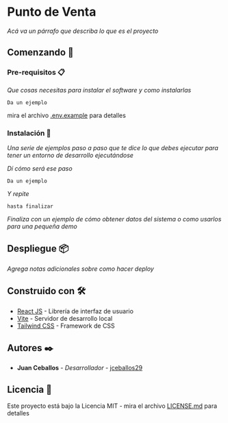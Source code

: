 # Punto de Venta

_Acá va un párrafo que describa lo que es el proyecto_

## Comenzando 🚀

### Pre-requisitos 📋

_Que cosas necesitas para instalar el software y como instalarlas_

```
Da un ejemplo
```
mira el archivo [.env.example](.env.example) para detalles

### Instalación 🔧

_Una serie de ejemplos paso a paso que te dice lo que debes ejecutar para tener un entorno de desarrollo ejecutándose_

_Dí cómo será ese paso_

```
Da un ejemplo
```

_Y repite_

```
hasta finalizar
```

_Finaliza con un ejemplo de cómo obtener datos del sistema o como usarlos para una pequeña demo_

## Despliegue 📦

_Agrega notas adicionales sobre como hacer deploy_

## Construido con 🛠️

* [React JS](https://react.dev/) - Librería de interfaz de usuario
* [Vite](https://vitejs.dev/) - Servidor de desarrollo local
* [Tailwind CSS](https://rometools.github.io/rome/) -  Framework de CSS
## Autores ✒️

* **Juan Ceballos** - *Desarrollador* - [jceballos29](https://github.com/jceballos29)

## Licencia 📄

Este proyecto está bajo la Licencia MIT - mira el archivo [LICENSE.md](LICENSE.md) para detalles